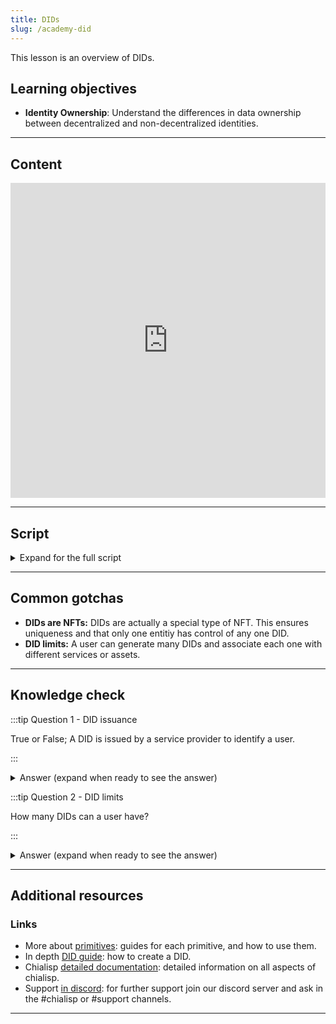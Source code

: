 ```yaml
---
title: DIDs
slug: /academy-did
---
```


This lesson is an overview of DIDs.

## Learning objectives

- **Identity Ownership**: Understand the differences in data ownership between decentralized and non-decentralized identities.

---

## Content

<div class="videoWrapper">
<iframe width="100%" height="504" src="https://www.youtube.com/embed/Yt0qt8G20X4" frameborder="0" allowfullscreen="allowfullscreen"></iframe>
</div>

---

## Script

<details>

<summary> Expand for the full script </summary>

0:00\
DIDs, or decentralized identifiers, provide a way to identify users or organizations in a decentralized way. DIDs can be used as account identifiers.

0:20
For example, someone using a specific service would create a DID associated with that service that they control. They could use this DID to authorize access to the service, and manage assets the service may provide and permissions it may request.

0:40
In non-decentralized environments, the account information is controlled and owned by the service provider. With decentralized identities, the identity and the data associated with it, are controlled and owned by the user. This allows the user to use the DID with many different services and in many different contexts, and control the information associated with it.

</details>

---

## Common gotchas

- **DIDs are NFTs:** DIDs are actually a special type of NFT. This ensures uniqueness and that only one entitiy has control of any one DID.
- **DID limits:** A user can generate many DIDs and associate each one with different services or assets.

---

## Knowledge check

:::tip Question 1 - DID issuance

True or False; A DID is issued by a service provider to identify a user.

:::

<details>

<summary> Answer (expand when ready to see the answer)  </summary>

False. The DID is created by the user, and associated with a service provider. This allows the user to use one DID for many different services.

</details>

:::tip Question 2 - DID limits

How many DIDs can a user have?

:::

<details>

<summary> Answer (expand when ready to see the answer)  </summary>

There is no practical limit to the number of DIDs a user can create.

</details>

---

## Additional resources

### Links

- More about [primitives](https://docs.chia.net/guides/primitives/): guides for each primitive, and how to use them.
- In depth [DID guide](https://docs.chia.net/guides/nft-intro/): how to create a DID.
- Chialisp [detailed documentation](https://chialisp.com/): detailed information on all aspects of chialisp.
- Support [in discord](https://discord.gg/chia): for further support join our discord server and ask in the #chialisp or #support channels.

---
